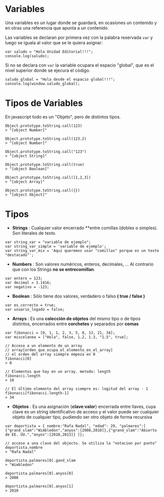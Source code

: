 Variables
==

Una variables es un lugar donde se guardará, en ocasiones un contenido y en otras una referencia que apunta a un contenido.

Las variables se declaran por primera vez con la palabra reservada ```var``` y luego se iguala al valor que se le quiera asignar:

```
var saludo = "Hola Unidad Editorial!!!";
console.log(saludo);
```

Si no se declara con ```var``` la variable ocupara el espacio "global", que es el nivel superior donde se ejecura el código.

```
saludo_global = "Hola desde el espacio global!!!";
console.log(window.saludo_global);
```

Tipos de Variables
==

En javascript todo es un "Objeto", pero de distintos tipos.

```
Object.prototype.toString.call(123)
> "[object Number]"

Object.prototype.toString.call(123.2)
> "[object Number]"

Object.prototype.toString.call("123")
> "[object String]"

Object.prototype.toString.call(true)
> "[object Boolean]"

Object.prototype.toString.call([1,2,3])
> "[object Array]"

Object.prototype.toString.call({})
> "[object Object]"

```
Tipos
==
- **Strings** : Cualquier valor encerrado **entre comillas (dobles o simples). Son literales de texto.
``` 
var string_var = "variable de ejemplo";
var string_var_simple = 'variable de ejemplo';
var string_var_mix = 'Aquí queremos usar "comillas" porque es un texto "destacado"';
```
- **Numbers** : Son valores numéricos, enteros, decimales, ... Al contrario que con los Strings **no se entrecomillan**.
``` 
var entero = 123;
var decimal = 3.1416;
var negativo = -123;
```
- **Boolean** : Sólo tiene dos valores, verdadero o falso **( true / false )**
```
var es_correcto = true;
var usuario_logado = false;
```
- **Arrays** : Es una **colección de objetos** del mismo tipo o de tipos distintos, encerrados entre **corchetes** y separados por **comas**
```
var fibonacci = [0, 1, 1, 2, 3, 5, 8, 13, 21, 34];
var miscelanea = ["Hola", false, 1.2, 1.3, "1.5", true];

// Acceso a un elemento de un array
// array[orden_que_ocupa_el_elemento_en_el_array]
// el orden del array siempre empeza en 0
fibonacci[0]
> 0

// Elementos que hay en un array. metodo: length
fibonacci.length
> 10

// El último elemento del array siempre es: logitud del array - 1
fibonacci[fibonacci.length-1]
> 34
```	
- **Objetos** : Es una asignación {**clave**:**valor**} encerrada entre llaves, cuya clave es un string identificativo de acceso y el valor puede ser cualquier objeto de cualquier tipo, pudiendo ser otro objeto de forma recursiva
```
var deportista = { nombre:"Rafa Nadal", "edad": 29, "palmares":[ {"grand_slam":"Wimbledon","anyos":[2008,2010]},{"grand_slam":"Abierto de EE. UU.","anyos":[2010,2013]} ]};

// acceso a una clave del objecto. Se utiliza la "notacion por punto"
deportista.nombre
> "Rafa Nadal"

deportista.palmares[0].gand_slam
> "Wimbledon"

deportista.palmares[0].anyos[0]
> 2008

deportista.palmares[0].anyos[1]
> 2010
```
